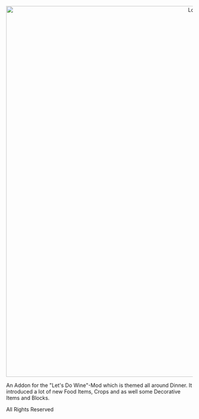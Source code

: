 <a href="https://www.curseforge.com/minecraft/mc-mods/">
    <p align="center">
        <img src="https://imgur.com/r1piLtJ.png" alt="Logo" width="1000"/> 
    </p>
</a>



An Addon for the "Let's Do Wine"-Mod which is themed all around Dinner. It introduced a lot of new Food Items, Crops and as well some Decorative Items and Blocks. 



All Rights Reserved
